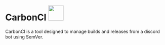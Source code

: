 # CarbonCI <img src="icon.ico" width="48">


CarbonCI is a tool designed to manage builds and releases from a discord bot using SemVer.
